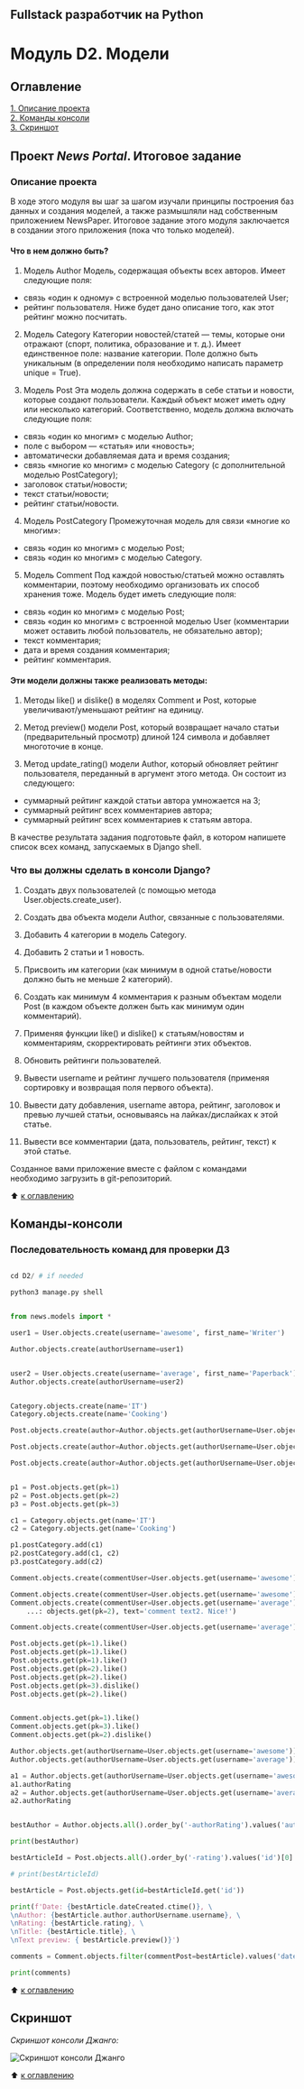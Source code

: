 ## Fullstack разработчик на Python

#  Модуль D2. Модели 


## Оглавление

[1. Описание проекта](readme.md#Описание-проекта)  
[2. Команды консоли](readme.md#Команды-консоли)  
[3. Скриншот](readme.md#Скриншот)  


## **Проект** *News Portal*. **Итоговое задание**

### Описание проекта    


В ходе этого модуля вы шаг за шагом изучали принципы построения баз данных и создания моделей, а также размышляли над собственным приложением NewsPaper. Итоговое задание этого модуля заключается в создании этого приложения (пока что только моделей).

#### Что в нем должно быть?

1. Модель Author
Модель, содержащая объекты всех авторов.
Имеет следующие поля:

  - cвязь «один к одному» с встроенной моделью пользователей User;
  - рейтинг пользователя. Ниже будет дано описание того, как этот рейтинг можно посчитать.

2. Модель Category
Категории новостей/статей — темы, которые они отражают (спорт, политика, образование и т. д.). Имеет единственное поле: название категории. Поле должно быть уникальным (в определении поля необходимо написать параметр unique = True).

3. Модель Post
Эта модель должна содержать в себе статьи и новости, которые создают пользователи. Каждый объект может иметь одну или несколько категорий.
Соответственно, модель должна включать следующие поля:

  - связь «один ко многим» с моделью Author;
  - поле с выбором — «статья» или «новость»;
  - автоматически добавляемая дата и время создания;
  - связь «многие ко многим» с моделью Category (с дополнительной моделью PostCategory);
  - заголовок статьи/новости;
  - текст статьи/новости;
  - рейтинг статьи/новости.

4. Модель PostCategory
Промежуточная модель для связи «многие ко многим»:

  - связь «один ко многим» с моделью Post;
  - связь «один ко многим» с моделью Category.

5. Модель Comment
Под каждой новостью/статьей можно оставлять комментарии, поэтому необходимо организовать их способ хранения тоже.
Модель будет иметь следующие поля:

  - связь «один ко многим» с моделью Post;
  - связь «один ко многим» с встроенной моделью User (комментарии может оставить любой пользователь, не обязательно автор);
  - текст комментария;
  - дата и время создания комментария;
  - рейтинг комментария.

#### Эти модели должны также реализовать методы:

1. Методы like() и dislike() в моделях Comment и Post, которые увеличивают/уменьшают рейтинг на единицу.

2. Метод preview() модели Post, который возвращает начало статьи (предварительный просмотр) длиной 124 символа и добавляет многоточие в конце.

3. Метод update_rating() модели Author, который обновляет рейтинг пользователя, переданный в аргумент этого метода.
Он состоит из следующего:

  - суммарный рейтинг каждой статьи автора умножается на 3;
  - суммарный рейтинг всех комментариев автора;
  - суммарный рейтинг всех комментариев к статьям автора.

В качестве результата задания подготовьте файл, в котором напишете список всех команд, запускаемых в Django shell.

### Что вы должны сделать в консоли Django?

1. Создать двух пользователей (с помощью метода User.objects.create_user).

2. Создать два объекта модели Author, связанные с пользователями.

3. Добавить 4 категории в модель Category.

4. Добавить 2 статьи и 1 новость.

5. Присвоить им категории (как минимум в одной статье/новости должно быть не меньше 2 категорий).

6. Создать как минимум 4 комментария к разным объектам модели Post (в каждом объекте должен быть как минимум один комментарий).

7. Применяя функции like() и dislike() к статьям/новостям и комментариям, скорректировать рейтинги этих объектов.

8. Обновить рейтинги пользователей.

9. Вывести username и рейтинг лучшего пользователя (применяя сортировку и возвращая поля первого объекта).

10. Вывести дату добавления, username автора, рейтинг, заголовок и превью лучшей статьи, основываясь на лайках/дислайках к этой статье.

11. Вывести все комментарии (дата, пользователь, рейтинг, текст) к этой статье.

Созданное вами приложение вместе с файлом с командами необходимо загрузить в git-репозиторий.

:arrow_up: [к оглавлению](readme.md#Оглавление)
 

## Команды-консоли

### Последовательность команд для проверки ДЗ


```py

cd D2/ # if needed

python3 manage.py shell


from news.models import *

user1 = User.objects.create(username='awesome', first_name='Writer')

Author.objects.create(authorUsername=user1)


user2 = User.objects.create(username='average', first_name='Paperback')
Author.objects.create(authorUsername=user2)


Category.objects.create(name='IT')
Category.objects.create(name='Cooking')

Post.objects.create(author=Author.objects.get(authorUsername=User.objects.get(username='awesome')), categoryType='NWS',  title='Empire strikes back', text='The Sith raise to power and set to conquer the Universe')

Post.objects.create(author=Author.objects.get(authorUsername=User.objects.get(username='awesome')), categoryType='ART',  title='Law and order', text='All hail the Emperor!')

Post.objects.create(author=Author.objects.get(authorUsername=User.objects.get(username='average')), categoryType='ART',  title='The Force is strong', text='Rebels are not ginig up.')


p1 = Post.objects.get(pk=1)
p2 = Post.objects.get(pk=2)
p3 = Post.objects.get(pk=3)

c1 = Category.objects.get(name='IT')
c2 = Category.objects.get(name='Cooking')

p1.postCategory.add(c1)
p2.postCategory.add(c1, c2)
p3.postCategory.add(c2)

Comment.objects.create(commentUser=User.objects.get(username='awesome'), commentPost = Post.objects.get(pk=1), text='comment text1')

Comment.objects.create(commentUser=User.objects.get(username='awesome'), commentPost = Post.objects.get(pk=2), text='comment text2')
Comment.objects.create(commentUser=User.objects.get(username='average'), commentPost = Post.
    ...: objects.get(pk=2), text='comment text2. Nice!')

Comment.objects.create(commentUser=User.objects.get(username='average'), commentPost = Post.objects.get(pk=3), text='comment text3')

Post.objects.get(pk=1).like()
Post.objects.get(pk=1).like()
Post.objects.get(pk=1).like()
Post.objects.get(pk=2).like()
Post.objects.get(pk=2).like()
Post.objects.get(pk=3).dislike()
Post.objects.get(pk=2).like()


Comment.objects.get(pk=1).like()
Comment.objects.get(pk=3).like()
Comment.objects.get(pk=2).dislike()

Author.objects.get(authorUsername=User.objects.get(username='awesome')).update_rating()
Author.objects.get(authorUsername=User.objects.get(username='average')).update_rating()

a1 = Author.objects.get(authorUsername=User.objects.get(username='awesome'))
a1.authorRating
a2 = Author.objects.get(authorUsername=User.objects.get(username='average'))
a2.authorRating


bestAuthor = Author.objects.all().order_by('-authorRating').values('authorUsername__username','authorRating')[0]

print(bestAuthor)

bestArticleId = Post.objects.all().order_by('-rating').values('id')[0]

# print(bestArticleId)

bestArticle = Post.objects.get(id=bestArticleId.get('id'))

print(f'Date: {bestArticle.dateCreated.ctime()}, \
\nAuthor: {bestArticle.author.authorUsername.username}, \
\nRating: {bestArticle.rating}, \
\nTitle: {bestArticle.title}, \
\nText preview: { bestArticle.preview()}')

comments = Comment.objects.filter(commentPost=bestArticle).values('dateCreated__date', 'commentUser', 'rating', 'text')

print(comments)
```
:arrow_up: [к оглавлению](readme.md#Оглавление)

## Скриншот

*Скриншот консоли Джанго:*

![Скриншот консоли Джанго](./D2.png)


:arrow_up: [к оглавлению](readme.md#Оглавление)